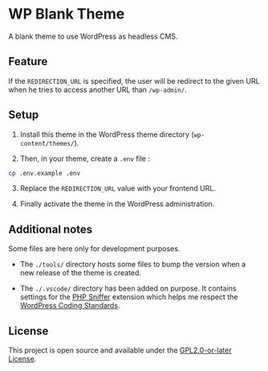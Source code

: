 # WP Blank Theme

A blank theme to use WordPress as headless CMS.

## Feature

If the `REDIRECTION_URL` is specified, the user will be redirect to the given URL when he tries to access another URL than `/wp-admin/`.

## Setup

1. Install this theme in the WordPress theme directory (`wp-content/themes/`).

2. Then, in your theme, create a `.env` file :

```bash
cp .env.example .env
```

3. Replace the `REDIRECTION_URL` value with your frontend URL.

4. Finally activate the theme in the WordPress administration.

## Additional notes

Some files are here only for development purposes.

-   The `./tools/` directory hosts some files to bump the version when a new release of the theme is created.

-   The `./.vscode/` directory has been added on purpose. It contains settings for the [PHP Sniffer](https://marketplace.visualstudio.com/items?itemName=wongjn.php-sniffer) extension which helps me respect the [WordPress Coding Standards](https://github.com/WordPress/WordPress-Coding-Standards).

## License

This project is open source and available under the [GPL2.0-or-later License](./LICENSE).
